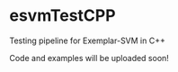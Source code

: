 esvmTestCPP
===========

Testing pipeline for Exemplar-SVM in C++

Code and examples will be uploaded soon!
